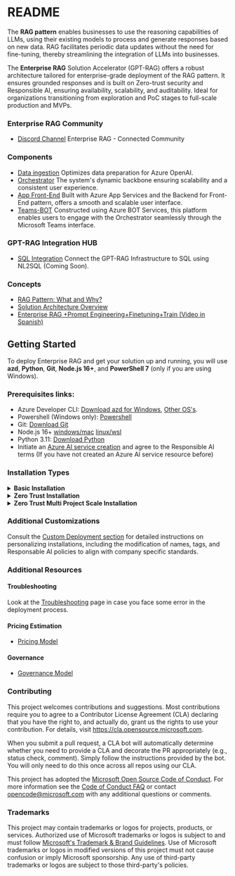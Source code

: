 # README

The **RAG pattern** enables businesses to use the reasoning capabilities of LLMs, using their existing models to process and generate responses based on new data. RAG facilitates periodic data updates without the need for fine-tuning, thereby streamlining the integration of LLMs into businesses.

The **Enterprise RAG** Solution Accelerator (GPT-RAG) offers a robust architecture tailored for enterprise-grade deployment of the RAG pattern. It ensures grounded responses and is built on Zero-trust security and Responsible AI, ensuring availability, scalability, and auditability. Ideal for organizations transitioning from exploration and PoC stages to full-scale production and MVPs.

### Enterprise RAG Community

* [Discord Channel](https://discord.gg/28VMVKawgk) Enterprise RAG - Connected Community

### Components

* [Data ingestion](https://github.com/Azure/gpt-rag-ingestion) Optimizes data preparation for Azure OpenAI.
* [Orchestrator](https://github.com/Azure/gpt-rag-orchestrator) The system's dynamic backbone ensuring scalability and a consistent user experience.
* [App Front-End](https://github.com/Azure/gpt-rag-frontend) Built with Azure App Services and the Backend for Front-End pattern, offers a smooth and scalable user interface.
* [Teams-BOT](https://github.com/Azure/gpt-rag-bot) Constructed using Azure BOT Services, this platform enables users to engage with the Orchestrator seamlessly through the Microsoft Teams interface.

### GPT-RAG Integration HUB

* [SQL Integration](https://github.com/Azure/gpt-rag-int-sql) Connect the GPT-RAG Infrastructure to SQL using NL2SQL (Coming Soon).

### Concepts

* [RAG Pattern: What and Why?](README\_RAG.md)
* [Solution Architecture Overview](README\_ARCHITECTURE.md)
* [Enterprise RAG +Prompt Engineering+Finetuning+Train (Video in Spanish)](https://www.youtube.com/watch?v=ICsf4yirieA)

## Getting Started

To deploy Enterprise RAG and get your solution up and running, you will use **azd**, **Python**, **Git**, **Node.js 16+**, and **PowerShell 7** (only if you are using Windows).

### Prerequisites links:

* Azure Developer CLI: [Download azd for Windows](https://github.com/Azure/azure-dev/releases/download/azure-dev-cli\_1.8.1/azd-windows-amd64.msi), [Other OS's](https://learn.microsoft.com/en-us/azure/developer/azure-developer-cli/install-azd).
* Powershell (Windows only): [Powershell](https://learn.microsoft.com/en-us/powershell/scripting/install/installing-powershell-on-windows?view=powershell-7.4#installing-the-msi-package)
* Git: [Download Git](https://git-scm.com/downloads)
* Node.js 16+ [windows/mac](https://nodejs.dev/en/download/) [linux/wsl](https://nodejs.dev/en/download/package-manager/)
* Python 3.11: [Download Python](https://www.python.org/downloads/release/python-3118/)
* Initiate an [Azure AI service creation](https://portal.azure.com/#create/Microsoft.CognitiveServicesAllInOne) and agree to the Responsible AI terms (If you have not created an Azure AI service resource before)

### Installation Types

<details>

<summary><strong>Basic Installation</strong></summary>

After installing the pre-requirements, you just need to execute the next four steps using [Azure Developer CLI (azd)](https://aka.ms/azure-dev/install) in a terminal:

**1** Download the Repository:

```sh
azd init -t azure/gpt-rag
```

**2** Login to Azure:

```sh
azd auth login
```

**3** Start Building the infrastructure and components deployment:

```sh
azd up
```

**4** Add source documents to object storage

Upload your documents to the 'documents' folder located in the storage account. The name of this account should start with 'strag'. This is the default storage account, as shown in the sample image below.

<img src="media/storage_sample.png" alt="storage_sample" data-size="original">

**5** Standard Architecture:

&#x20;![Standard Architecture](media/GPT-RAG-NoSecure.png)

</details>

<details>

<summary><strong>Zero Trust Installation</strong></summary>

To deploy the zero trust implementation, follow the same steps, but with the following additional steps.

**1** Download the Repository

```sh
azd init -t azure/gpt-rag
```

**2** Make sure to run the following line:

```sh
azd env set AZURE_NETWORK_ISOLATION true 
```

**3** Login to Azure:

```sh
azd auth login

```

**4** Start Building the infrastructure and components deployment:

```sh
azd up
```

After the infrastructure is provisioned and before starting the deployment of the components, you will be asked the following question:

Zero Trust Infrastructure enabled. Confirm you are using a connection where resources are reachable (like VM+Bastion)? \[Y/n]:

Initially, you will not be connected to the same vnet where the resources can be accessed, so answer `n`.

**5** Next, you will use the Virtual Machine with the Bastion connection (created during step 4) to continue the deployment.

Log into the created VM with the user **gptrag** and authenticate with the password stored in the keyvault, similar to the figure below:

\
![Keyvault Login](media/keyvault-login.png)

**6** Upon accessing Windows, install [Powershell](https://learn.microsoft.com/en-us/powershell/scripting/install/installing-powershell-on-windows?view=powershell-7.4#installing-the-msi-package), as the other prerequisites are already installed on the VM.

**7** Open the command prompt and run the following command to update azd to the latest version:

```
choco upgrade azd  
```

After updating azd, simply close and reopen the terminal.

**8** Create a new directory, for example, `gptrag` then enter the created directory.

```
mkdir gptrag  
cd gptrag  
```

To finalize the procedure, execute the subsequent commands in the command prompt to successfully complete the deployment:

```
azd init -t azure/gpt-rag  
azd auth login   
azd env refresh  
azd package  
azd deploy  
```

Note: when running the `azd init ...` and `azd env refresh`, use the same environment name, subscription, and region used in the initial provisioning of the infrastructure.

Done! Zero trust deployment is completed.

**9** Zero Trust Architecture:&#x20;

![Zero Trust Architecture](media/GPT-RAG-ZeroTrust.png)

</details>

<details>

<summary><strong>Zero Trust Multi Project Scale Installation</strong></summary>

Multi Project Architecture

![](<.gitbook/assets/image (2).png>)

</details>

### Additional Customizations

Consult the [Custom Deployment section](README\_CUSTOM\_DEPLOY.md) for detailed instructions on personalizing installations, including the modification of names, tags, and Responsable AI policies to align with company specific standards.

### Additional Resources

#### Troubleshooting

Look at the [Troubleshooting](TROUBLESHOOTING.md) page in case you face some error in the deployment process.

#### Pricing Estimation

* [Pricing Model](https://github.com/Azure/GPT-RAG/wiki/GPT%E2%80%90RAG-%E2%80%90-Pricing-Model)

#### Governance

* [Governance Model](https://share.mindmanager.com/#publish/9ogrdWqzmAzZB6ilgURohV4lj1LriKjOWc0w\_u2U)

### Contributing

This project welcomes contributions and suggestions. Most contributions require you to agree to a Contributor License Agreement (CLA) declaring that you have the right to, and actually do, grant us the rights to use your contribution. For details, visit https://cla.opensource.microsoft.com.

When you submit a pull request, a CLA bot will automatically determine whether you need to provide a CLA and decorate the PR appropriately (e.g., status check, comment). Simply follow the instructions provided by the bot. You will only need to do this once across all repos using our CLA.

This project has adopted the [Microsoft Open Source Code of Conduct](https://opensource.microsoft.com/codeofconduct/). For more information see the [Code of Conduct FAQ](https://opensource.microsoft.com/codeofconduct/faq/) or contact [opencode@microsoft.com](mailto:opencode@microsoft.com) with any additional questions or comments.

### Trademarks

This project may contain trademarks or logos for projects, products, or services. Authorized use of Microsoft trademarks or logos is subject to and must follow [Microsoft's Trademark & Brand Guidelines](https://www.microsoft.com/en-us/legal/intellectualproperty/trademarks/usage/general). Use of Microsoft trademarks or logos in modified versions of this project must not cause confusion or imply Microsoft sponsorship. Any use of third-party trademarks or logos are subject to those third-party's policies.
